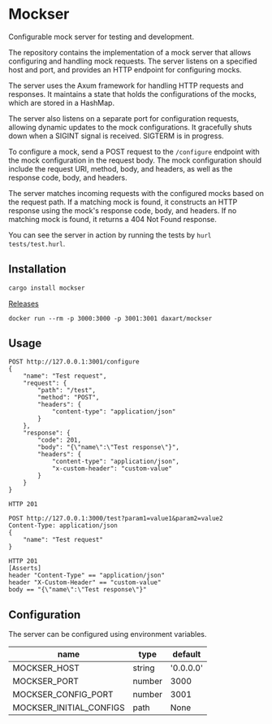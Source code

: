 # Mockser

Configurable mock server for testing and development.

The repository contains the implementation of a mock server that allows configuring and handling mock requests.
The server listens on a specified host and port, and provides an HTTP endpoint for configuring mocks.

The server uses the Axum framework for handling HTTP requests and responses.
It maintains a state that holds the configurations of the mocks, which are stored in a HashMap.

The server also listens on a separate port for configuration requests, allowing dynamic updates to the mock configurations.
It gracefully shuts down when a SIGINT signal is received. SIGTERM is in progress.

To configure a mock, send a POST request to the `/configure` endpoint with the mock configuration in the request body.
The mock configuration should include the request URI, method, body, and headers, as well as the response code, body, and headers.

The server matches incoming requests with the configured mocks based on the request path.
If a matching mock is found, it constructs an HTTP response using the mock's response code, body, and headers.
If no matching mock is found, it returns a 404 Not Found response.

You can see the server in action by running the tests by `hurl tests/test.hurl`.

## Installation

```sh
cargo install mockser
```

[Releases](https://github.com/daxartio/mockser/releases)

```
docker run --rm -p 3000:3000 -p 3001:3001 daxart/mockser
```

## Usage

```
POST http://127.0.0.1:3001/configure
{
    "name": "Test request",
    "request": {
        "path": "/test",
        "method": "POST",
        "headers": {
            "content-type": "application/json"
        }
    },
    "response": {
        "code": 201,
        "body": "{\"name\":\"Test response\"}",
        "headers": {
            "content-type": "application/json",
            "x-custom-header": "custom-value"
        }
    }
}

HTTP 201

POST http://127.0.0.1:3000/test?param1=value1&param2=value2
Content-Type: application/json
{
    "name": "Test request"
}

HTTP 201
[Asserts]
header "Content-Type" == "application/json"
header "X-Custom-Header" == "custom-value"
body == "{\"name\":\"Test response\"}"
```

## Configuration

The server can be configured using environment variables.

| name                    | type   | default   |
|-------------------------|--------|-----------|
| MOCKSER_HOST            | string | '0.0.0.0' |
| MOCKSER_PORT            | number | 3000      |
| MOCKSER_CONFIG_PORT     | number | 3001      |
| MOCKSER_INITIAL_CONFIGS | path   | None      |
